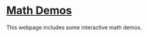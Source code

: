 # [Math Demos](https://vivektramamoorthy.github.io/MathDemos)

This webpage includes some interactive math demos.

